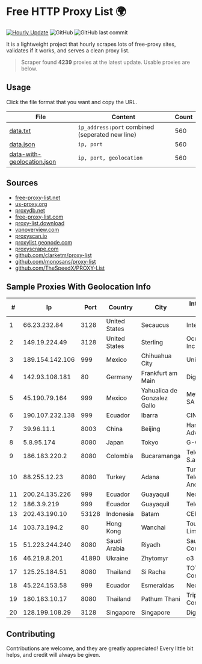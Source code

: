 
# Free HTTP Proxy List 🌍

[![Hourly Update](https://github.com/mertguvencli/http-proxy-list/actions/workflows/main.yml/badge.svg?branch=main)](https://github.com/mertguvencli/http-proxy-list/actions/workflows/main.yml)
![GitHub](https://img.shields.io/github/license/mertguvencli/http-proxy-list)
![GitHub last commit](https://img.shields.io/github/last-commit/mertguvencli/http-proxy-list)

It is a lightweight project that hourly scrapes lots of free-proxy sites, validates if it works, and serves a clean proxy list.


> Scraper found **4239** proxies at the latest update. Usable proxies are below.

## Usage

Click the file format that you want and copy the URL.


|File|Content|Count|
|----|-------|-----|
|[data.txt](https://raw.githubusercontent.com/mertguvencli/http-proxy-list/main/proxy-list/data.txt)|`ip_address:port` combined (seperated new line)|560|
|[data.json](https://raw.githubusercontent.com/mertguvencli/http-proxy-list/main/proxy-list/data.json)|`ip, port`|560|
|[data-with-geolocation.json](https://raw.githubusercontent.com/mertguvencli/http-proxy-list/main/proxy-list/data-with-geolocation.json)|`ip, port, geolocation`|560|

## Sources

* [free-proxy-list.net](https://free-proxy-list.net)
* [us-proxy.org](https://www.us-proxy.org)
* [proxydb.net](http://proxydb.net)
* [free-proxy-list.com](https://free-proxy-list.com/?page=&port=&type%5B%5D=http&type%5B%5D=https&up_time=0&search=Search)
* [proxy-list.download](https://www.proxy-list.download/HTTP)
* [vpnoverview.com](https://vpnoverview.com/privacy/anonymous-browsing/free-proxy-servers)
* [proxyscan.io](https://www.proxyscan.io)
* [proxylist.geonode.com](https://proxylist.geonode.com/api/proxy-list?limit=300&page=1&sort_by=lastChecked&sort_type=desc&protocols=http,https)
* [proxyscrape.com](https://api.proxyscrape.com/v2/?request=displayproxies&protocol=http&timeout=10000&country=all&ssl=all&anonymity=all)
* [github.com/clarketm/proxy-list](https://raw.githubusercontent.com/clarketm/proxy-list/master/proxy-list-raw.txt)
* [github.com/monosans/proxy-list](https://raw.githubusercontent.com/monosans/proxy-list/main/proxies/http.txt)
* [github.com/TheSpeedX/PROXY-List](https://raw.githubusercontent.com/TheSpeedX/PROXY-List/master/http.txt)


## Sample Proxies With Geolocation Info

|#|Ip|Port|Country|City|Internet Service Provider|
|-|--|----|-------|----|-------------------------|
|1|66.23.232.84|3128|United States|Secaucus|Interserver, Inc|
|2|149.19.224.49|3128|United States|Sterling|Oculus Networks Inc|
|3|189.154.142.106|999|Mexico|Chihuahua City|Uninet S.A. de C.V|
|4|142.93.108.181|80|Germany|Frankfurt am Main|DigitalOcean, LLC|
|5|45.190.79.164|999|Mexico|Yahualica de Gonzalez Gallo|Meta Networks SA De CV|
|6|190.107.232.138|999|Ecuador|Ibarra|CINECABLE TV|
|7|39.96.11.1|8003|China|Beijing|Hangzhou Alibaba Advertising Co|
|8|5.8.95.174|8080|Japan|Tokyo|G-Core Labs S.A.|
|9|186.183.220.2|8080|Colombia|Bucaramanga|Telebucaramanga S.a. E.S.P.|
|10|88.255.12.23|8080|Turkey|Adana|Turk Telekomunikasyon Anonim Sirketi|
|11|200.24.135.226|999|Ecuador|Guayaquil|Nedetel S.A.|
|12|186.3.9.219|999|Ecuador|Guayaquil|Telconet S.A|
|13|202.43.190.10|53128|Indonesia|Batam|CEPATNET|
|14|103.73.194.2|80|Hong Kong|Wanchai|TouchPal HK Co., Limited|
|15|51.223.244.240|8080|Saudi Arabia|Riyadh|Saudi Telecom Company JSC|
|16|46.219.8.201|41890|Ukraine|Zhytomyr|o3 core|
|17|125.25.184.51|8080|Thailand|Si Racha|TOT Public Company Limited|
|18|45.224.153.58|999|Ecuador|Esmeraldas|Nedetel S.A|
|19|180.183.10.17|8080|Thailand|Pathum Thani|Triple T Internet Company Limited|
|20|128.199.108.29|3128|Singapore|Singapore|DigitalOcean, LLC|



## Contributing

Contributions are welcome, and they are greatly appreciated! Every
little bit helps, and credit will always be given.

